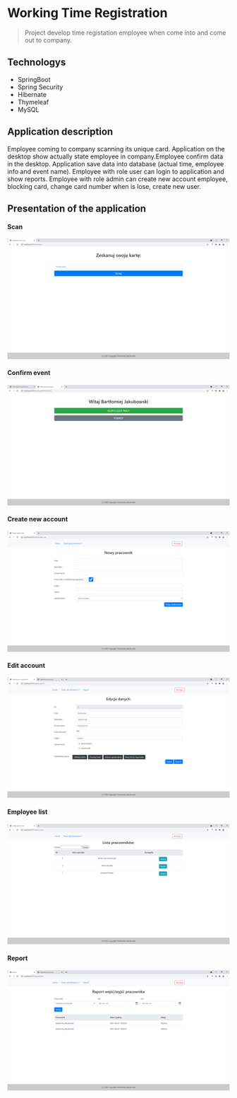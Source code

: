 # Working Time Registration
> Project develop time registation  employee when come into and come out to company.

## Technologys
* SpringBoot
* Spring Security
* Hibernate
* Thymeleaf
* MySQL


## Application description
Employee coming to company scanning its unique card. Application on the desktop show actually state employee in company.Employee confirm data in the desktop. 
Application save data into database (actual time, employee info and event name). 
Employee with role user can login to application and show reports.
Employee with role admin can create new account employee, blocking card, change card number when is lose, create new user.


## Presentation of the application
#### Scan
![scan](img/scan.png)
#### Confirm event
![confirm-event](img/confirm%20event.png)
#### Create new account
![new-account](img/new%20account.png)
#### Edit account
![edit-account](img/edit%20account.png)
#### Employee list
![employee-list](img/employee%20list.png)
#### Report
![report](img/report.png)

